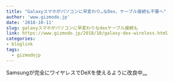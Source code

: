 ```yaml
---
title: "Galaxyスマホがパソコンに早変わり…なDex、ケーブル接続も不要へ"
author: 'www.gizmodo.jp'
date: '2018-10-11'
slug: galaxyスマホがパソコンに早変わりなdexケーブル接続も
link: https://www.gizmodo.jp/2018/10/galaxy-dex-wireless.html
categories:
- bloglink
tags:
  - gizmodojp
---
```


Samsungが完全にワイヤレスでDeXを使えるように改良中[... <i class="fas fa-external-link-alt"></i>](https://www.gizmodo.jp/2018/10/galaxy-dex-wireless.html)

